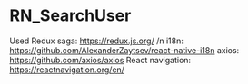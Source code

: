 # RN_SearchUser
Used
Redux saga: https://redux.js.org/ /n
i18n: https://github.com/AlexanderZaytsev/react-native-i18n
axios: https://github.com/axios/axios
React navigation: https://reactnavigation.org/en/
